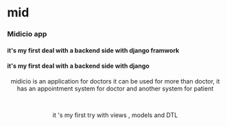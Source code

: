 # mid
### Midicio app 
#### it's my first deal with a backend side with django framwork 

#### it's my first deal with a backend side with django 
<center><p>midicio is an application for doctors it can be used for more than doctor, it has an appointment system for doctor and another system for patient</p></center>

​<center><p> it 's my first try with views , models and DTL </p></center>
